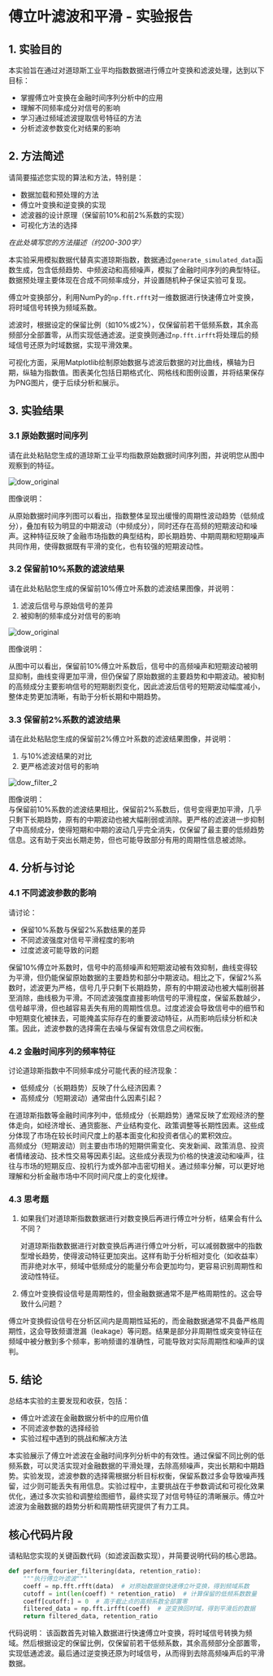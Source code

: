 # 傅立叶滤波和平滑 - 实验报告

## 1. 实验目的

本实验旨在通过对道琼斯工业平均指数数据进行傅立叶变换和滤波处理，达到以下目标：
- 掌握傅立叶变换在金融时间序列分析中的应用
- 理解不同频率成分对信号的影响
- 学习通过频域滤波提取信号特征的方法
- 分析滤波参数变化对结果的影响

## 2. 方法简述

请简要描述您实现的算法和方法，特别是：
- 数据加载和预处理的方法
- 傅立叶变换和逆变换的实现
- 滤波器的设计原理（保留前10%和前2%系数的实现）
- 可视化方法的选择

_在此处填写您的方法描述（约200-300字）_

本实验采用模拟数据代替真实道琼斯指数，数据通过`generate_simulated_data`函数生成，包含低频趋势、中频波动和高频噪声，模拟了金融时间序列的典型特征。数据预处理主要体现在合成不同频率成分，并设置随机种子保证实验可复现。

傅立叶变换部分，利用NumPy的`np.fft.rfft`对一维数据进行快速傅立叶变换，将时域信号转换为频域系数。

滤波时，根据设定的保留比例（如10%或2%），仅保留前若干低频系数，其余高频部分全部置零，从而实现低通滤波。逆变换则通过`np.fft.irfft`将处理后的频域信号还原为时域数据，实现平滑效果。

可视化方面，采用Matplotlib绘制原始数据与滤波后数据的对比曲线，横轴为日期，纵轴为指数值。图表美化包括日期格式化、网格线和图例设置，并将结果保存为PNG图片，便于后续分析和展示。
## 3. 实验结果

### 3.1 原始数据时间序列

请在此处粘贴您生成的道琼斯工业平均指数原始数据时间序列图，并说明您从图中观察到的特征。

![dow_original](https://github.com/user-attachments/assets/c7368309-9ca8-4ca7-9383-34ac4128d97b)


图像说明：

从原始数据时间序列图可以看出，指数整体呈现出缓慢的周期性波动趋势（低频成分），叠加有较为明显的中期波动（中频成分），同时还存在高频的短期波动和噪声。这种特征反映了金融市场指数的典型结构，即长期趋势、中期周期和短期噪声共同作用，使得数据既有平滑的变化，也有较强的短期波动性。
### 3.2 保留前10%系数的滤波结果

请在此处粘贴您生成的保留前10%傅立叶系数的滤波结果图像，并说明：
1. 滤波后信号与原始信号的差异
2. 被抑制的频率成分对信号的影响

![dow_original](https://github.com/user-attachments/assets/2d910580-3608-4db8-a456-892badbd37b2)


图像说明：

从图中可以看出，保留前10%傅立叶系数后，信号中的高频噪声和短期波动被明显抑制，曲线变得更加平滑，但仍保留了原始数据的主要趋势和中期波动。被抑制的高频成分主要影响信号的短期剧烈变化，因此滤波后信号的短期波动幅度减小，整体走势更加清晰，有助于分析长期和中期趋势。

### 3.3 保留前2%系数的滤波结果

请在此处粘贴您生成的保留前2%傅立叶系数的滤波结果图像，并说明：
1. 与10%滤波结果的对比
2. 更严格滤波对信号的影响

![dow_filter_2](https://github.com/user-attachments/assets/99114fcf-3db0-44f2-9e69-feef5506557a)


图像说明：  
与保留前10%系数的滤波结果相比，保留前2%系数后，信号变得更加平滑，几乎只剩下长期趋势，原有的中期波动也被大幅削弱或消除。更严格的滤波进一步抑制了中高频成分，使得短期和中期的波动几乎完全消失，仅保留了最主要的低频趋势信息。这有助于突出长期走势，但也可能导致部分有用的周期性信息被滤除。

## 4. 分析与讨论

### 4.1 不同滤波参数的影响

请讨论：
- 保留10%系数与保留2%系数结果的差异
- 不同滤波强度对信号平滑程度的影响
- 过度滤波可能导致的问题

保留10%傅立叶系数时，信号中的高频噪声和短期波动被有效抑制，曲线变得较为平滑，但仍能保留原始数据的主要趋势和部分中期波动。相比之下，保留2%系数时，滤波更为严格，信号几乎只剩下长期趋势，原有的中期波动也被大幅削弱甚至消除，曲线极为平滑。不同滤波强度直接影响信号的平滑程度，保留系数越少，信号越平滑，但也越容易丢失有用的周期性信息。过度滤波会导致信号中的细节和中短期变化被抹去，可能掩盖实际存在的重要波动特征，从而影响后续分析和决策。因此，滤波参数的选择需在去噪与保留有效信息之间权衡。

### 4.2 金融时间序列的频率特征

讨论道琼斯指数中不同频率成分可能代表的经济现象：
- 低频成分（长期趋势）反映了什么经济因素？
- 高频成分（短期波动）通常由什么因素引起？

在道琼斯指数等金融时间序列中，低频成分（长期趋势）通常反映了宏观经济的整体走向，如经济增长、通货膨胀、产业结构变化、政策调整等长期性因素。这些成分体现了市场在较长时间尺度上的基本面变化和投资者信心的累积效应。  
高频成分（短期波动）则主要由市场的短期供需变化、突发新闻、政策消息、投资者情绪波动、技术性交易等因素引起。这些成分表现为价格的快速波动和噪声，往往与市场的短期反应、投机行为或外部冲击密切相关。通过频率分解，可以更好地理解和分析金融市场中不同时间尺度上的变化规律。
### 4.3 思考题

1. 如果我们对道琼斯指数数据进行对数变换后再进行傅立叶分析，结果会有什么不同？

   对道琼斯指数数据进行对数变换后再进行傅立叶分析，可以减弱数据中的指数型增长趋势，使得波动特征更加突出。这样有助于分析相对变化（如收益率）而非绝对水平，频域中低频成分的能量分布会更加均匀，更容易识别周期性和波动性特征。

2. 傅立叶变换假设信号是周期性的，但金融数据通常不是严格周期性的。这会导致什么问题？

傅立叶变换假设信号在分析区间内是周期性延拓的，而金融数据通常不具备严格周期性，这会导致频谱泄漏（leakage）等问题。结果是部分非周期性或突变特征在频域中被分散到多个频率，影响频谱的准确性，可能导致对实际周期性和噪声的误判。
## 5. 结论

总结本实验的主要发现和收获，包括：
- 傅立叶滤波在金融数据分析中的应用价值
- 不同滤波参数的选择经验
- 实验过程中遇到的挑战和解决方法

本实验展示了傅立叶滤波在金融时间序列分析中的有效性。通过保留不同比例的低频系数，可以灵活实现对金融数据的平滑处理，去除高频噪声，突出长期和中期趋势。实验发现，滤波参数的选择需根据分析目标权衡，保留系数过多会导致噪声残留，过少则可能丢失有用信息。实验过程中，主要挑战在于参数调试和可视化效果优化，通过多次实验和调整绘图细节，最终实现了对信号特征的清晰展示。傅立叶滤波为金融数据的趋势分析和周期性研究提供了有力工具。
## 核心代码片段

请粘贴您实现的关键函数代码（如滤波函数实现），并简要说明代码的核心思路。

```python
def perform_fourier_filtering(data, retention_ratio):
    """执行傅立叶滤波"""
    coeff = np.fft.rfft(data)  # 对原始数据做快速傅立叶变换，得到频域系数
    cutoff = int(len(coeff) * retention_ratio)  # 计算保留的低频系数数量
    coeff[cutoff:] = 0  # 高于截止点的高频系数全部置零
    filtered_data = np.fft.irfft(coeff)  # 逆变换回时域，得到平滑后的数据
    return filtered_data, retention_ratio
```

代码说明：
该函数首先对输入数据进行快速傅立叶变换，将时域信号转换为频域。然后根据设定的保留比例，仅保留前若干低频系数，其余高频部分全部置零，实现低通滤波。最后通过逆变换还原为时域信号，从而得到去除高频噪声后的平滑数据。


